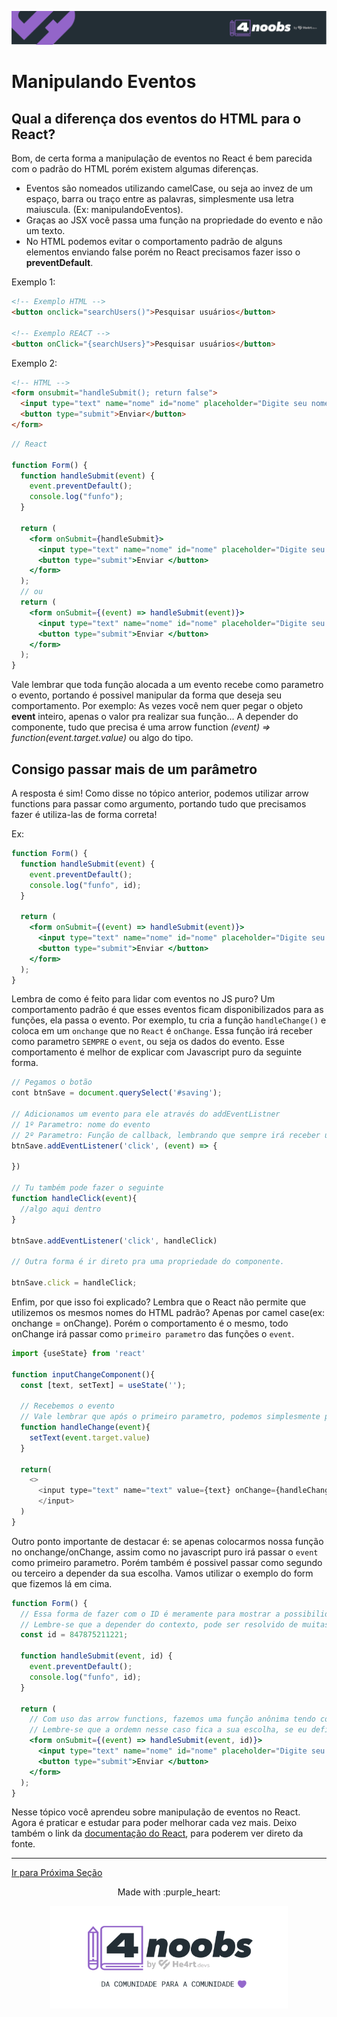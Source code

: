 <p align="center">
  <a href="https://github.com/he4rt/4noobs" target="_blank">
    <img src="../../assets/global/header-4noobs.svg">
  </a>
</p>

# Manipulando Eventos

## Qual a diferença dos eventos do HTML para o React?

Bom, de certa forma a manipulação de eventos no React é bem parecida com o padrão do HTML porém existem algumas diferenças.

- Eventos são nomeados utilizando camelCase, ou seja ao invez de um espaço, barra ou traço entre as palavras, simplesmente usa letra maiuscula. (Ex: manipulandoEventos).
- Graças ao JSX você passa uma função na propriedade do evento e não um texto.
- No HTML podemos evitar o comportamento padrão de alguns elementos enviando false porém no React precisamos fazer isso o **preventDefault**.

Exemplo 1:

```html
<!-- Exemplo HTML -->
<button onclick="searchUsers()">Pesquisar usuários</button>

<!-- Exemplo REACT -->
<button onClick="{searchUsers}">Pesquisar usuários</button>
```

Exemplo 2:

```html
<!-- HTML -->
<form onsubmit="handleSubmit(); return false">
  <input type="text" name="nome" id="nome" placeholder="Digite seu nome" />
  <button type="submit">Enviar</button>
</form>
```

```jsx
// React

function Form() {
  function handleSubmit(event) {
    event.preventDefault();
    console.log("funfo");
  }

  return (
    <form onSubmit={handleSubmit}>
      <input type="text" name="nome" id="nome" placeholder="Digite seu nome" />
      <button type="submit">Enviar </button>
    </form>
  );
  // ou
  return (
    <form onSubmit={(event) => handleSubmit(event)}>
      <input type="text" name="nome" id="nome" placeholder="Digite seu nome" />
      <button type="submit">Enviar </button>
    </form>
  );
}
```

Vale lembrar que toda função alocada a um evento recebe como parametro o evento, portando é possivel manipular da forma que deseja seu comportamento. Por exemplo: As vezes você nem quer pegar o objeto **event** inteiro, apenas o valor pra realizar sua função... A depender do componente, tudo que precisa é uma arrow function _(event) => function(event.target.value)_ ou algo do tipo.

## Consigo passar mais de um parâmetro

A resposta é sim! Como disse no tópico anterior, podemos utilizar arrow functions para passar como argumento, portando tudo que precisamos fazer é utiliza-las de forma correta!

Ex:

```jsx
function Form() {
  function handleSubmit(event) {
    event.preventDefault();
    console.log("funfo", id);
  }

  return (
    <form onSubmit={(event) => handleSubmit(event)}>
      <input type="text" name="nome" id="nome" placeholder="Digite seu nome" />
      <button type="submit">Enviar </button>
    </form>
  );
}
```

Lembra de como é feito para lidar com eventos no JS puro?
Um comportamento padrão é que esses eventos ficam disponibilizados para as funções, ela passa o evento. Por exemplo, tu cria a função `handleChange()` e coloca em um `onchange` que no `React` é `onChange`. Essa função irá receber como parametro `SEMPRE` o `event`, ou seja os dados do evento.
Esse comportamento é melhor de explicar com Javascript puro da seguinte forma.

```js
// Pegamos o botão
cont btnSave = document.querySelect('#saving');

// Adicionamos um evento para ele através do addEventListner
// 1º Parametro: nome do evento
// 2º Parametro: Função de callback, lembrando que sempre irá receber um event como parametro.
btnSave.addEventListener('click', (event) => {

})

// Tu também pode fazer o seguinte
function handleClick(event){
  //algo aqui dentro
}

btnSave.addEventListener('click', handleClick)

// Outra forma é ir direto pra uma propriedade do componente.

btnSave.click = handleClick;
```

Enfim, por que isso foi explicado? Lembra que o React não permite que utilizemos os mesmos nomes do HTML padrão? Apenas por camel case(ex: onchange = onChange). Porém o comportamento é o mesmo, todo onChange irá passar como `primeiro parametro` das funções o `event`.

```js
import {useState} from 'react'

function inputChangeComponent(){
  const [text, setText] = useState('');

  // Recebemos o evento
  // Vale lembrar que após o primeiro parametro, podemos simplesmente por qualquer parametro que quisermos.
  function handleChange(event){
    setText(event.target.value)
  }

  return(
    <>
      <input type="text" name="text" value={text} onChange={handleChange}>
      </input>
  )
}
```

Outro ponto importante de destacar é: se apenas colocarmos nossa função no onchange/onChange, assim como no javascript puro irá passar o `event` como primeiro parametro. Porém também é possivel passar como segundo ou terceiro a depender da sua escolha.
Vamos utilizar o exemplo do form que fizemos lá em cima.

```jsx
function Form() {
  // Essa forma de fazer com o ID é meramente para mostrar a possibilidade.
  // Lembre-se que a depender do contexto, pode ser resolvido de muitas outras formas.
  const id = 847875211221;

  function handleSubmit(event, id) {
    event.preventDefault();
    console.log("funfo", id);
  }

  return (
    // Com uso das arrow functions, fazemos uma função anônima tendo como parametro o event e em sequida chamamos nosso handleSubmit passando tanto o event quanto o id.
    // Lembre-se que a ordemn nesse caso fica a sua escolha, se eu definisse na função que iria receber primeiro o id e o segundo seria o event daria o mesmo resultado.
    <form onSubmit={(event) => handleSubmit(event, id)}>
      <input type="text" name="nome" id="nome" placeholder="Digite seu nome" />
      <button type="submit">Enviar </button>
    </form>
  );
}
```

Nesse tópico você aprendeu sobre manipulação de eventos no React. Agora é praticar e estudar para poder melhorar cada vez mais.
Deixo também o link da [documentação do React](https://pt-br.reactjs.org/docs/handling-events.html), para poderem ver direto da fonte.

---

[Ir para Próxima Seção](../Ferramentas%20de%20build/1-npm-yarn.md)

<p align="center">Made with :purple_heart:</p>

<p align="center">
  <a href="https://github.com/he4rt/4noobs" target="_blank">
    <img src="../../assets/global/footer-4noobs.svg" width="380">
  </a>
</p>
